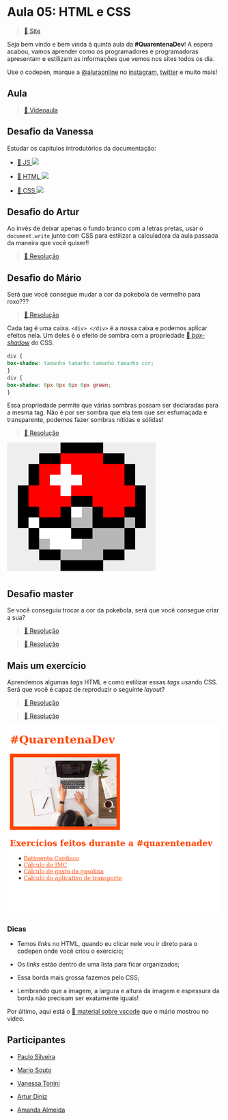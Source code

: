 # Aula 05: HTML e CSS

> [:link: Site](https://www.alura.com.br/quarentenadev/aula05-html-css "Site da aula 05")

Seja bem vindo e bem vinda à quinta aula da **#QuarentenaDev**!
A espera acabou, vamos aprender como os programadores e programadoras apresentam e estilizam as informações que vemos nos sites todos os dia.

Use o codepen, marque a [@aluraonline](https://github.com/alura-cursos "GitHub da alura") no [instagram](https://www.instagram.com/aluraonline "Instagram da alura"), [twitter](https://www.twitter.com/aluraonline "Twitter da alura") e muito mais!

## Aula

> [:link: Videoaula](https://www.youtube.com/watch?v=dk-OawbD0HU "Vídeo não listado no YouTube")

## Desafio da Vanessa

Estudar os capitulos introdutórios da documentação:

- [:link: JS <img src="https://raw.github.com/newtmagalhaes/Aprendendo-Linguagens/master/images/logos/javascript.svg?sanitize=true" width="15">](https://developer.mozilla.org/pt-BR/docs/Web/JavaScript "Documentação JavaScript")

- [:link: HTML <img src="https://raw.github.com/newtmagalhaes/Aprendendo-Linguagens/master/images/logos/html5.svg?sanitize=true" width="15">](https://developer.mozilla.org/pt-BR/docs/Web/HTML "Documentação HTML")

- [:link: CSS <img src="https://raw.github.com/newtmagalhaes/Aprendendo-Linguagens/master/images/logos/css3.svg?sanitize=true" width="15">](https://developer.mozilla.org/pt-BR/docs/Web/CSS "Documentação CSS")

## Desafio do Artur

Ao invés de deixar apenas o fundo branco com a letras pretas, usar o `document.write` junto com CSS para estilizar a calculadora da aula passada da maneira que você quiser!!

> [:dart: Resolução](https://codepen.io/newtmagalhaes/pen/oNXRyRd "Código no codepen")

## Desafio do Mário

Será que você consegue mudar a cor da pokebola de vermelho para roxo???

> [:dart: Resolução](./pokebox.html "Código no HTML")

Cada tag é uma caixa.
`<div> </div>` é a nossa caixa e podemos aplicar efeitos nela.
Um deles é o efeito de sombra com a propriedade [:link: _box-shadow_](https://developer.mozilla.org/pt-BR/docs/Web/CSS/box-shadow "Documentação sobre box-shadow") do CSS.

```CSS
div {
box-shadow: tamanho tamanho tamanho tamanho cor;
}
div {  
box-shadow: 0px 0px 0px 0px green;
}
```

Essa propriedade permite que várias sombras possam ser declaradas para a mesma tag.
Não é por ser sombra que ela tem que ser esfumaçada e transparente, podemos fazer sombras nítidas e sólidas!

> [:dart: Resolução](https://codepen.io/newtmagalhaes/pen/QWjwweG "Código no codepen")

![Pokeball](../../assets/pokeball.png)

## Desafio master

Se você conseguiu trocar a cor da pokebola, será que você consegue criar a sua?

> [:dart: Resolução](./pokecircle.html "Código no HTML")

> [:dart: Resolução](https://codepen.io/newtmagalhaes/pen/GRpgBqm "Código no codepen")

## Mais um exercício

Aprendemos algumas _tags_ HTML e como estilizar essas _tags_ usando CSS.
Será que você é capaz de reproduzir o seguinte _layout_?

> [:dart: Resolução](./layout.html "Código no HTML")

> [:dart: Resolução](https://codepen.io/newtmagalhaes/pen/mdeyjBM "Código no codepen")

![Exercício](../../assets/exercicio.png "Imagem do exercício")

### Dicas

- Temos _links_ no HTML, quando eu clicar nele vou ir direto para o codepen onde você criou o exercicio;

- Os _links_ estão dentro de uma lista para ficar organizados;

- Essa borda mais grossa fazemos pelo CSS;

- Lembrando que a imagem, a largura e altura da imagem e espessura da borda não precisam ser exatamente iguais!

Por último, aqui está o [:link: material sobre vscode](https://github.com/alura-cursos/projeto-codepen-local-quarentenadev "Repositório da #QuarentenaDev") que o mário mostrou no video.

## Participantes

- [Paulo Silveira](https://twitter.com/paulo_caelum "Perfil no Twitter")

- [Mario Souto](https://twitter.com/omariosouto "Perfil no Twitter")

- [Vanessa Tonini](https://twitter.com/vanessametonini "Perfil no Twitter")

- [Artur Diniz](https://twitter.com/artdiniz "Perfil no Twitter")

- [Amanda Almeida](https://www.instagram.com/theamandaalmeida "Perfil no Twitter")
